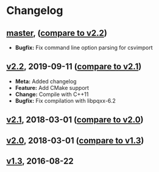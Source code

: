 # Changelog

<a name="master"></a>
## [master](https://github.com/sth/sodata/tree/master), ([compare to v2.2](https://github.com/sth/sodata/compare/v2.2...master))

- **Bugfix:** Fix command line option parsing for csvimport 

<a name="v2.2"></a>
## [v2.2](https://github.com/sth/sodata/tree/v2.2), 2019-09-11 ([compare to v2.1](https://github.com/sth/sodata/compare/v2.1...v2.2))

- **Meta:** Added changelog
- **Feature:** Add CMake support
- **Change:** Compile with C++11
- **Bugfix:** Fix compilation with libpqxx-6.2

<a name="v2.1"></a>
## [v2.1](https://github.com/sth/sodata/tree/v2.1), 2018-03-01 ([compare to v2.0](https://github.com/sth/sodata/compare/v2.0...v2.1))

<a name="v2.0"></a>
## [v2.0](https://github.com/sth/sodata/tree/v2.0), 2018-03-01 ([compare to v1.3](https://github.com/sth/sodata/compare/v1.3...v2.0))

<a name="v1.3"></a>
## [v1.3](https://github.com/sth/sodata/tree/v1.3), 2016-08-22
